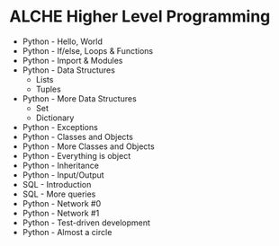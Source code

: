 # ALCHE Higher Level Programming
* Python - Hello, World 
* Python - If/else, Loops & Functions
* Python - Import & Modules 
* Python - Data Structures
    * Lists
    * Tuples
* Python - More Data Structures
    * Set
    * Dictionary
* Python - Exceptions
* Python - Classes and Objects
* Python - More Classes and Objects
* Python - Everything is object
* Python - Inheritance
* Python - Input/Output
* SQL - Introduction
* SQL - More queries
* Python - Network #0
* Python - Network #1
* Python - Test-driven development
* Python - Almost a circle
